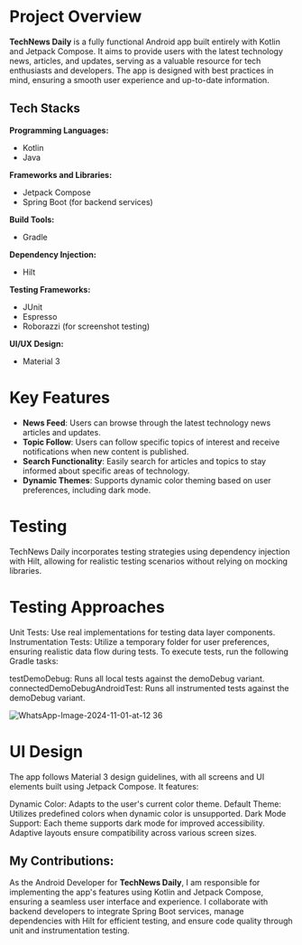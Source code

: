 # Project Overview
**TechNews Daily** is a fully functional Android app built entirely with Kotlin and Jetpack Compose. It aims to provide users with the latest technology news, articles, and updates, serving as a valuable resource for tech enthusiasts and developers. The app is designed with best practices in mind, ensuring a smooth user experience and up-to-date information.

## Tech Stacks

**Programming Languages:**  
- Kotlin  
- Java  

**Frameworks and Libraries:**  
- Jetpack Compose  
- Spring Boot (for backend services)  

**Build Tools:**  
- Gradle  

**Dependency Injection:**  
- Hilt  

**Testing Frameworks:**  
- JUnit  
- Espresso  
- Roborazzi (for screenshot testing)  

**UI/UX Design:**  
- Material 3  

# Key Features
- **News Feed**: Users can browse through the latest technology news articles and updates.
- **Topic Follow**: Users can follow specific topics of interest and receive notifications when new content is published.
- **Search Functionality**: Easily search for articles and topics to stay informed about specific areas of technology.
- **Dynamic Themes**: Supports dynamic color theming based on user preferences, including dark mode.

# Testing
TechNews Daily incorporates testing strategies using dependency injection with Hilt, allowing for realistic testing scenarios without relying on mocking libraries.

# Testing Approaches
Unit Tests: Use real implementations for testing data layer components.
Instrumentation Tests: Utilize a temporary folder for user preferences, ensuring realistic data flow during tests.
To execute tests, run the following Gradle tasks:

testDemoDebug: Runs all local tests against the demoDebug variant.
connectedDemoDebugAndroidTest: Runs all instrumented tests against the demoDebug variant.

![WhatsApp-Image-2024-11-01-at-12 36](https://github.com/user-attachments/assets/4fab747f-e5cf-43fd-b719-d58dee6809d4)


# UI Design
The app follows Material 3 design guidelines, with all screens and UI elements built using Jetpack Compose. It features:

Dynamic Color: Adapts to the user's current color theme.
Default Theme: Utilizes predefined colors when dynamic color is unsupported.
Dark Mode Support: Each theme supports dark mode for improved accessibility.
Adaptive layouts ensure compatibility across various screen sizes.

## My Contributions:
As the Android Developer for **TechNews Daily**, I am responsible for implementing the app's features using Kotlin and Jetpack Compose, ensuring a seamless user interface and experience. I collaborate with backend developers to integrate Spring Boot services, manage dependencies with Hilt for efficient testing, and ensure code quality through unit and instrumentation testing.
